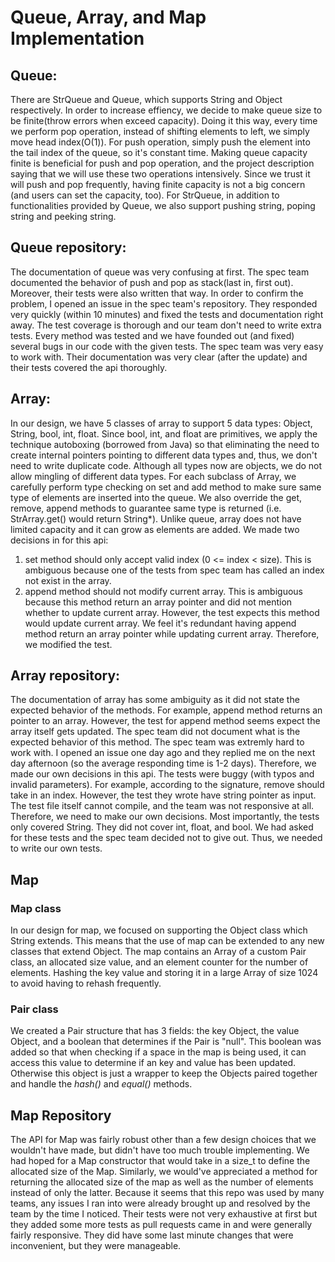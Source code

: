 # Queue, Array, and Map Implementation 

## **Queue:**
There are StrQueue and Queue, which supports String and Object respectively.
In order to increase effiency, we decide to make queue size to be finite(throw errors when exceed capacity).
Doing it this way, every time we perform pop operation, instead of shifting elements to left, we simply move head index(O(1)).
For push operation, simply push the element into the tail index of the queue, so it's constant time.
Making queue capacity finite is beneficial for push and pop operation, and the project description saying that we will use these two operations intensively. Since we trust it will push and pop frequently, having finite capacity is not a big concern (and users can set the capacity, too).
For StrQueue, in addition to functionalities provided by Queue, we also support pushing string, poping string and peeking string.
## Queue repository:
The documentation of queue was very confusing at first. The spec team documented the behavior of push and pop as stack(last in, first out). Moreover, their tests were also written that way.
In order to confirm the problem, I opened an issue in the spec team's repository. They responded very quickly (within 10 minutes) and fixed the tests and documentation right away.
The test coverage is thorough and our team don't need to write extra tests. Every method was tested and we have founded out (and fixed) several bugs in our code with the given tests.
The spec team was very easy to work with. Their documentation was very clear (after the update) and their tests covered the api thoroughly.

## **Array:**
In our design, we have 5 classes of array to support 5 data types: Object, String, bool, int, float.
Since bool, int, and float are primitives, we apply the technique autoboxing (borrowed from Java) so that eliminating the need to create internal pointers pointing to different data types and, thus, we don't need to write duplicate code.
Although all types now are objects, we do not allow mingling of different data types. For each subclass of Array, we carefully perform type checking on set and add method to make sure same type of elements are inserted into the queue. We also override the get, remove, append methods to guarantee same type is returned (i.e. StrArray.get() would return String*).
Unlike queue, array does not have limited capacity and it can grow as elements are added.
We made two decisions in for this api:
1. set method should only accept valid index (0 <= index < size). This is ambiguous because one of the tests from spec team has called an index not exist in the array.
2. append method should not modify current array. This is ambiguous because this method return an array pointer and did not mention whether to update current array. However, the test expects this method would update current array. We feel it's redundant having append method return an array pointer while updating current array. Therefore, we modified the test.
## Array repository:
The documentation of array has some ambiguity as it did not state the expected behavior of the methods. For example, append method returns an pointer to an array. However, the test for append method seems expect the array itself gets updated. The spec team did not document what is the expected behavior of this method.
The spec team was extremly hard to work with. I opened an issue one day ago and they replied me on the next day afternoon (so the average responding time is 1-2 days). Therefore, we made our own decisions in this api.
The tests were buggy (with typos and invalid parameters). For example, according to the signature, remove should take in an index. However, the test they wrote have string pointer as input. The test file itself cannot compile, and the team was not responsive at all. Therefore, we need to make our own decisions.
Most importantly, the tests only covered String. They did not cover int, float, and bool. We had asked for these tests and the spec team decided not to give out. Thus, we needed to write our own tests.

## **Map** 
### Map class
In our design for map, we focused on supporting the Object class which String extends. This means that the use of map can be extended to any new classes that extend Object. The map contains an Array of a custom Pair class, an allocated size value, and an element counter for the number of elements. Hashing the key value and storing it in a large Array of size 1024 to avoid having to rehash frequently. 

### Pair class
We created a Pair structure that has 3 fields: the key Object, the value Object, and a boolean that determines if the Pair is "null". This boolean was added so that when checking if a space in the map is being used, it can access this value to determine if an key and value has been updated. Otherwise this object is just a wrapper to keep the Objects paired together and handle the *hash()* and *equal()* methods. 

## Map Repository
The API for Map was fairly robust other than a few design choices that we wouldn't have made, but didn't have too much trouble implementing. We had hoped for a Map constructor that would take in a size_t to define the allocated size of the Map. Similarly, we would've appreciated a method for returning the allocated size of the map as well as the number of elements instead of only the latter.
Because it seems that this repo was used by many teams, any issues I ran into were already brought up and resolved by the team by the time I noticed. Their tests were not very exhaustive at first but they added some more tests as pull requests came in and were generally fairly responsive. They did have some last minute changes that were inconvenient, but they were manageable. 